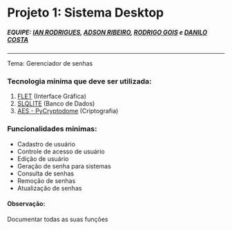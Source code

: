# Projeto 1: Sistema Desktop

##### EQUIPE: <a href="https://github.com/ianroddrs" target="_blank">IAN RODRIGUES</a>, <a href="https://github.com/andrerbr" target="_blank">ADSON RIBEIRO</a>, <a href="https://github.com/rodrigogois685" target="_blank">RODRIGO GOIS</a> e <a href="https://github.com/danilofigueiredocost" target="_blank">DANILO COSTA</a>

<hr>

<p>
  Tema: Gerenciador de senhas
</p>
  
<h3>Tecnologia mínima que deve ser utilizada:</h3>
<ol>
  <li>
    <a href="https://flet.dev/" target="_blank">FLET</a> (Interface Gráfica)
  </li>
  <li>
    <a href="https://docs.python.org/3/library/sqlite3.html" target="_blank">SLQLITE</a> (Banco de Dados)
  </li>
  <li>
    <a href="https://pycryptodome.readthedocs.io/en/latest/src/cipher/aes.html" target="_black">AES - PyCryptodome</a> (Criptografia)
  </li>
</ol>
<h3>Funcionalidades mínimas:</h3>
<ul>
  <li>Cadastro de usuário</li>
  <li>Controle de acesso de usuário</li>
  <li>Edição de usuário</li>
  <li>Geração de senha para sistemas</li>
  <li>Consulta de senhas</li>
  <li>Remoção de senhas</li>
  <li>Atualização de senhas</li>
</ul>

<h4>Observação:</h4>
<p>Documentar todas as suas funções</p>
